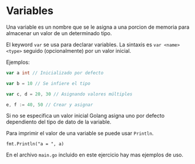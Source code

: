 # Variables

Una variable es un nombre que se le asigna a una porcion de memoria
para almacenar un valor de un determinado tipo.

El keyword `var` se usa para declarar variables. La sintaxis es `var
<name> <type>` seguido (opcionalmente) por un valor inicial.

Ejemplos:

```go
var a int // Inicializado por defecto

var b = 10 // Se infiere el tipo

var c, d = 20, 30 // Asignando valores múltiples

e, f := 40, 50 // Crear y asignar
```

Si no se especifica un valor inicial Golang asigna uno por defecto
dependiento del tipo de dato de la variable.

Para imprimir el valor de una variable se puede usar `Println`.

`fmt.Println("a = ", a)`

En el archivo `main.go` incluido en este ejercicio hay mas ejemplos de
uso.
